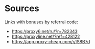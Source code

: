 # Sources
Links with bonuses by referral code:
- https://proxy6.net/ru/?r=782343
- https://proxyline.net/?ref=428122
- https://app.proxy-cheap.com/r/IS8B7d
